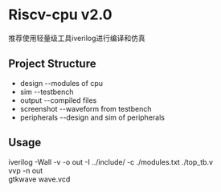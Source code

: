 # Riscv-cpu v2.0
推荐使用轻量级工具iverilog进行编译和仿真
## Project Structure
* design        --modules of cpu
* sim           --testbench
* output        --compiled files
* screenshot    --waveform from testbench
* peripherals   --design and sim of peripherals
## Usage
iverilog -Wall -v -o out -I ../include/ -c ./modules.txt ./top_tb.v  
vvp -n out  
gtkwave wave.vcd
